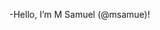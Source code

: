-Hello, I’m M Samuel (@msamue)!

<!---
msamue/msamue is a ✨ special ✨ repository because its `README.md` (this file) appears on your GitHub profile.
You can click the Preview link to take a look at your changes.
--->
